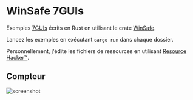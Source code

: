 # WinSafe 7GUIs

Exemples [7GUIs](https://eugenkiss.github.io/7guis/tasks) écrits en Rust en utilisant le crate [WinSafe](https://github.com/rodrigocfd/winsafe).

Lancez les exemples en exécutant `cargo run` dans chaque dossier.

Personnellement, j'édite les fichiers de ressources en utilisant [Resource Hacker™](http://www.angusj.com/resourcehacker).

## Compteur

![screenshot](compteur/prévisualisation.gif)